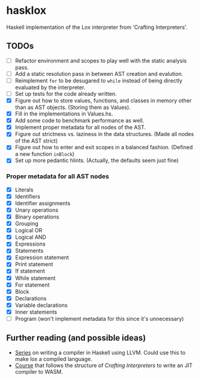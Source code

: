 # hasklox
Haskell implementation of the Lox interpreter from 'Crafting Interpreters'.

## TODOs

- [ ] Refactor environment and scopes to play well with the static analysis pass.
- [ ] Add a static resolution pass in between AST creation and evalution.
- [ ] Reimplement `for` to be desugared to `while` instead of being directly evaluated by the interpreter.
- [ ] Set up tests for the code already written.
- [x] Figure out how to store values, functions, and classes in memory other than as AST objects. (Storing them as Values).
- [x] Fill in the implementations in Values.hs.
- [x] Add some code to benchmark performance as well.
- [x] Implement proper metadata for all nodes of the AST.
- [x] Figure out strictness vs. laziness in the data structures. (Made all nodes of the AST strict)
- [x] Figure out how to enter and exit scopes in a balanced fashion. (Defined a new function `inBlock`)
- [x] Set up more pedantic hlints. (Actually, the defaults seem just fine)

### Proper metadata for all AST nodes
- [x] Literals
- [x] Identifiers
- [x] Identifier assignments
- [x] Unary operations
- [x] Binary operations
- [x] Grouping
- [x] Logical OR
- [x] Logical AND
- [x] Expressions
- [x] Statements
- [x] Expression statement
- [x] Print statement
- [x] If statement
- [x] While statement
- [x] For statement
- [x] Block
- [x] Declarations
- [x] Variable declarations
- [x] Inner statements
- [ ] Program (won't implement metadata for this since it's unnecessary)

## Further reading (and possible ideas)

- [Series](https://blog.josephmorag.com/posts/mcc2/) on writing a compiler in Haskell using LLVM. Could use this to make lox a compiled language.
- [Course](https://www.cs.cmu.edu/~btitzer/cs17-670/fall2022/) that follows the structure of _Crafting Interpreters_ to write an JIT compiler to WASM.

